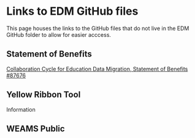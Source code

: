 # Links to EDM GitHub files
This page houses the links to the GitHub files that do not live in the EDM GitHub folder to allow for easier acccess.

## Statement of Benefits
[Collaboration Cycle for Education Data Migration, Statement of Benefits #87676](https://github.com/department-of-veterans-affairs/va.gov-team/issues/87676)

## Yellow Ribbon Tool
Information 

## WEAMS Public 
